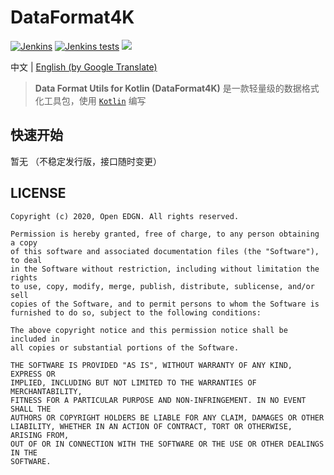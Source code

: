 # DataFormat4K

[![Jenkins](https://img.shields.io/jenkins/build?jobUrl=https%3A%2F%2Fci.open-edgn.cn%2Fjob%2FDataFormat4K&style=flat-square)](https://ci.open-edgn.cn/job/DataFormat4K/)
[![Jenkins tests](https://img.shields.io/jenkins/tests?compact_message&jobUrl=https%3A%2F%2Fci.open-edgn.cn%2Fjob%2FDataFormat4K%2F&style=flat-square)](https://ci.open-edgn.cn/job/DataFormat4K/)
[![](https://jitpack.io/v/OpenEdgn/DataFormat4K.svg?color=green&style=flat-square)](https://jitpack.io/#OpenEdgn/DataFormat4K)

中文 | [English (by Google Translate)](./README_EN.md)

> **Data Format Utils for Kotlin (DataFormat4K)** 是一款轻量级的数据格式化工具包，使用 [`Kotlin`](https://kotlinlang.org/) 编写


## 快速开始

暂无 （不稳定发行版，接口随时变更）


## LICENSE

```text
Copyright (c) 2020, Open EDGN. All rights reserved.

Permission is hereby granted, free of charge, to any person obtaining a copy
of this software and associated documentation files (the "Software"), to deal
in the Software without restriction, including without limitation the rights
to use, copy, modify, merge, publish, distribute, sublicense, and/or sell
copies of the Software, and to permit persons to whom the Software is
furnished to do so, subject to the following conditions:

The above copyright notice and this permission notice shall be included in
all copies or substantial portions of the Software.

THE SOFTWARE IS PROVIDED "AS IS", WITHOUT WARRANTY OF ANY KIND, EXPRESS OR
IMPLIED, INCLUDING BUT NOT LIMITED TO THE WARRANTIES OF MERCHANTABILITY,
FITNESS FOR A PARTICULAR PURPOSE AND NON-INFRINGEMENT. IN NO EVENT SHALL THE
AUTHORS OR COPYRIGHT HOLDERS BE LIABLE FOR ANY CLAIM, DAMAGES OR OTHER
LIABILITY, WHETHER IN AN ACTION OF CONTRACT, TORT OR OTHERWISE, ARISING FROM,
OUT OF OR IN CONNECTION WITH THE SOFTWARE OR THE USE OR OTHER DEALINGS IN THE
SOFTWARE.
```